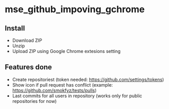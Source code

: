 # mse_github_impoving_gchrome

## Install
* Download ZIP 
* Unzip
* Upload ZIP using Google Chrome extesions setting

## Features done 
* Create repositoriest (token needed: https://github.com/settings/tokens)
* Show icon if pull request has conflict (example: https://github.com/smokfyz/tests/pulls)
* Last commits for all users in repository (works only for public repositories for now)
